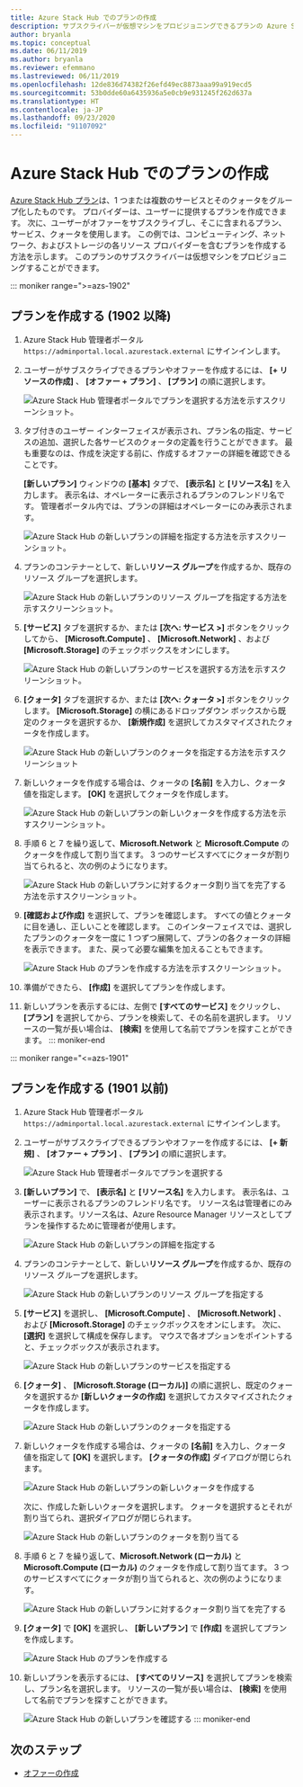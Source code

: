 ```yaml
---
title: Azure Stack Hub でのプランの作成
description: サブスクライバーが仮想マシンをプロビジョニングできるプランの Azure Stack Hub での作成方法を説明します。
author: bryanla
ms.topic: conceptual
ms.date: 06/11/2019
ms.author: bryanla
ms.reviewer: efemmano
ms.lastreviewed: 06/11/2019
ms.openlocfilehash: 12de836d74382f26efd49ec8873aaa99a919ecd5
ms.sourcegitcommit: 53b0dde60a6435936a5e0cb9e931245f262d637a
ms.translationtype: HT
ms.contentlocale: ja-JP
ms.lasthandoff: 09/23/2020
ms.locfileid: "91107092"
---
```

# <a name="create-a-plan-in-azure-stack-hub"></a>Azure Stack Hub でのプランの作成

[Azure Stack Hub プラン](azure-stack-overview.md)は、1 つまたは複数のサービスとそのクォータをグループ化したものです。 プロバイダーは、ユーザーに提供するプランを作成できます。 次に、ユーザーがオファーをサブスクライブし、そこに含まれるプラン、サービス、クォータを使用します。 この例では、コンピューティング、ネットワーク、およびストレージの各リソース プロバイダーを含むプランを作成する方法を示します。 このプランのサブスクライバーは仮想マシンをプロビジョニングすることができます。

::: moniker range=">=azs-1902"
## <a name="create-a-plan-1902-and-later"></a>プランを作成する (1902 以降)

1. Azure Stack Hub 管理者ポータル `https://adminportal.local.azurestack.external` にサインインします。

2. ユーザーがサブスクライブできるプランやオファーを作成するには、 **[+ リソースの作成]** 、 **[オファー + プラン]** 、 **[プラン]** の順に選択します。
  
   ![Azure Stack Hub 管理者ポータルでプランを選択する方法を示すスクリーンショット。](media/azure-stack-create-plan/select-plan.png)

3. タブ付きのユーザー インターフェイスが表示され、プラン名の指定、サービスの追加、選択した各サービスのクォータの定義を行うことができます。 最も重要なのは、作成を決定する前に、作成するオファーの詳細を確認できることです。

   **[新しいプラン]** ウィンドウの **[基本]** タブで、 **[表示名]** と **[リソース名]** を入力します。 表示名は、オペレーターに表示されるプランのフレンドリ名です。 管理者ポータル内では、プランの詳細はオペレーターにのみ表示されます。

   ![Azure Stack Hub の新しいプランの詳細を指定する方法を示すスクリーンショット。](media/azure-stack-create-plan/plan-name.png)

4. プランのコンテナーとして、新しい**リソース グループ**を作成するか、既存のリソース グループを選択します。

   ![Azure Stack Hub の新しいプランのリソース グループを指定する方法を示すスクリーンショット。](media/azure-stack-create-plan/resource-group.png)

5. **[サービス]** タブを選択するか、または **[次へ: サービス >]** ボタンをクリックしてから、 **[Microsoft.Compute]** 、 **[Microsoft.Network]** 、および **[Microsoft.Storage]** のチェックボックスをオンにします。
  
   ![Azure Stack Hub の新しいプランのサービスを選択する方法を示すスクリーンショット。](media/azure-stack-create-plan/services.png)

6. **[クォータ]** タブを選択するか、または **[次へ: クォータ >]** ボタンをクリックします。 **[Microsoft.Storage]** の横にあるドロップダウン ボックスから既定のクォータを選択するか、 **[新規作成]** を選択してカスタマイズされたクォータを作成します。
  
   ![Azure Stack Hub の新しいプランのクォータを指定する方法を示すスクリーンショット](media/azure-stack-create-plan/quotas.png)

7. 新しいクォータを作成する場合は、クォータの **[名前]** を入力し、クォータ値を指定します。 **[OK]** を選択してクォータを作成します。

   ![Azure Stack Hub の新しいプランの新しいクォータを作成する方法を示すスクリーンショット。](media/azure-stack-create-plan/new-quota.png)

8. 手順 6 と 7 を繰り返して、**Microsoft.Network** と **Microsoft.Compute** のクォータを作成して割り当てます。 3 つのサービスすべてにクォータが割り当てられると、次の例のようになります。

   ![Azure Stack Hub の新しいプランに対するクォータ割り当てを完了する方法を示すスクリーンショット。](media/azure-stack-create-plan/all-quotas-assigned.png)

9. **[確認および作成]** を選択して、プランを確認します。 すべての値とクォータに目を通し、正しいことを確認します。 このインターフェイスでは、選択したプランのクォータを一度に 1 つずつ展開して、プランの各クォータの詳細を表示できます。 また、戻って必要な編集を加えることもできます。

   ![Azure Stack Hub のプランを作成する方法を示すスクリーンショット。](media/azure-stack-create-plan/create.png)

10. 準備ができたら、 **[作成]** を選択してプランを作成します。

11. 新しいプランを表示するには、左側で **[すべてのサービス]** をクリックし、 **[プラン]** を選択してから、プランを検索して、その名前を選択します。 リソースの一覧が長い場合は、 **[検索]** を使用して名前でプランを探すことができます。
::: moniker-end

::: moniker range="<=azs-1901"
## <a name="create-a-plan-1901-and-earlier"></a>プランを作成する (1901 以前)

1. Azure Stack Hub 管理者ポータル `https://adminportal.local.azurestack.external` にサインインします。

2. ユーザーがサブスクライブできるプランやオファーを作成するには、 **[+ 新規]** 、 **[オファー + プラン]** 、 **[プラン]** の順に選択します。
  
   ![Azure Stack Hub 管理者ポータルでプランを選択する](media/azure-stack-create-plan/select-plan1901.png)

3. **[新しいプラン]** で、 **[表示名]** と **[リソース名]** を入力します。 表示名は、ユーザーに表示されるプランのフレンドリ名です。 リソース名は管理者にのみ表示されます。リソース名は、Azure Resource Manager リソースとしてプランを操作するために管理者が使用します。

   ![Azure Stack Hub の新しいプランの詳細を指定する](media/azure-stack-create-plan/plan-name1901.png)

4. プランのコンテナーとして、新しい**リソース グループ**を作成するか、既存のリソース グループを選択します。

   ![Azure Stack Hub の新しいプランのリソース グループを指定する](media/azure-stack-create-plan/resource-group1901.png)

5. **[サービス]** を選択し、 **[Microsoft.Compute]** 、 **[Microsoft.Network]** 、および **[Microsoft.Storage]** のチェックボックスをオンにします。 次に、 **[選択]** を選択して構成を保存します。 マウスで各オプションをポイントすると、チェックボックスが表示されます。
  
   ![Azure Stack Hub の新しいプランのサービスを指定する](media/azure-stack-create-plan/services1901.png)

6. **[クォータ]** 、 **[Microsoft.Storage (ローカル)]** の順に選択し、既定のクォータを選択するか **[新しいクォータの作成]** を選択してカスタマイズされたクォータを作成します。
  
   ![Azure Stack Hub の新しいプランのクォータを指定する](media/azure-stack-create-plan/quotas1901.png)

7. 新しいクォータを作成する場合は、クォータの **[名前]** を入力し、クォータ値を指定して **[OK]** を選択します。 **[クォータの作成]** ダイアログが閉じられます。

   ![Azure Stack Hub の新しいプランの新しいクォータを作成する](media/azure-stack-create-plan/new-quota1901.png)

   次に、作成した新しいクォータを選択します。 クォータを選択するとそれが割り当てられ、選択ダイアログが閉じられます。
  
   ![Azure Stack Hub の新しいプランのクォータを割り当てる](media/azure-stack-create-plan/assign-quota1901.png)

8. 手順 6 と 7 を繰り返して、**Microsoft.Network (ローカル)** と **Microsoft.Compute (ローカル)** のクォータを作成して割り当てます。 3 つのサービスすべてにクォータが割り当てられると、次の例のようになります。

   ![Azure Stack Hub の新しいプランに対するクォータ割り当てを完了する](media/azure-stack-create-plan/all-quotas-assigned1901.png)

9. **[クォータ]** で **[OK]** を選択し、 **[新しいプラン]** で **[作成]** を選択してプランを作成します。

    ![Azure Stack Hub のプランを作成する](media/azure-stack-create-plan/create1901.png)

10. 新しいプランを表示するには、 **[すべてのリソース]** を選択してプランを検索し、プラン名を選択します。 リソースの一覧が長い場合は、 **[検索]** を使用して名前でプランを探すことができます。

    ![Azure Stack Hub の新しいプランを確認する](media/azure-stack-create-plan/plan-overview1901.png)
::: moniker-end

## <a name="next-steps"></a>次のステップ

* [オファーの作成](azure-stack-create-offer.md)
